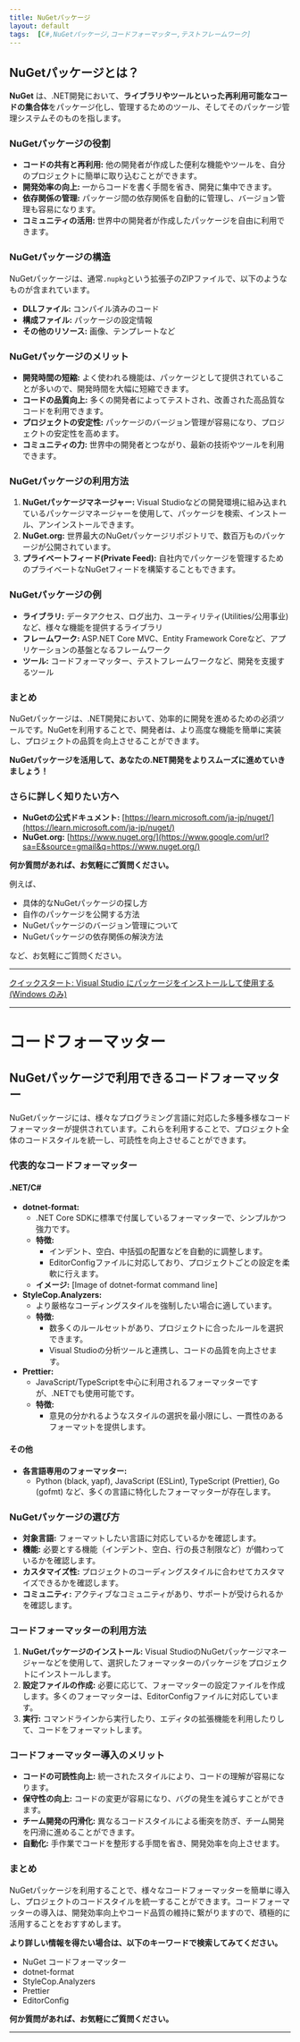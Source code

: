 ```yaml
---
title: NuGetパッケージ
layout: default
tags:  [C#,NuGetパッケージ,コードフォーマッター,テストフレームワーク]
---
```


## NuGetパッケージとは？

**NuGet** は、.NET開発において、**ライブラリやツールといった再利用可能なコードの集合体**をパッケージ化し、管理するためのツール、そしてそのパッケージ管理システムそのものを指します。

### NuGetパッケージの役割

  * **コードの共有と再利用:** 他の開発者が作成した便利な機能やツールを、自分のプロジェクトに簡単に取り込むことができます。
  * **開発効率の向上:** 一からコードを書く手間を省き、開発に集中できます。
  * **依存関係の管理:** パッケージ間の依存関係を自動的に管理し、バージョン管理も容易になります。
  * **コミュニティの活用:** 世界中の開発者が作成したパッケージを自由に利用できます。

### NuGetパッケージの構造

NuGetパッケージは、通常`.nupkg`という拡張子のZIPファイルで、以下のようなものが含まれています。

  * **DLLファイル:** コンパイル済みのコード
  * **構成ファイル:** パッケージの設定情報
  * **その他のリソース:** 画像、テンプレートなど

### NuGetパッケージのメリット

  * **開発時間の短縮:** よく使われる機能は、パッケージとして提供されていることが多いので、開発時間を大幅に短縮できます。
  * **コードの品質向上:** 多くの開発者によってテストされ、改善された高品質なコードを利用できます。
  * **プロジェクトの安定性:** パッケージのバージョン管理が容易になり、プロジェクトの安定性を高めます。
  * **コミュニティの力:** 世界中の開発者とつながり、最新の技術やツールを利用できます。

### NuGetパッケージの利用方法

1.  **NuGetパッケージマネージャー:** Visual Studioなどの開発環境に組み込まれているパッケージマネージャーを使用して、パッケージを検索、インストール、アンインストールできます。
2.  **NuGet.org:** 世界最大のNuGetパッケージリポジトリで、数百万ものパッケージが公開されています。
3.  **プライベートフィード(Private Feed):** 自社内でパッケージを管理するためのプライベートなNuGetフィードを構築することもできます。

### NuGetパッケージの例

  * **ライブラリ:** データアクセス、ログ出力、ユーティリティ(Utilities/公用事业)など、様々な機能を提供するライブラリ
  * **フレームワーク:** ASP.NET Core MVC、Entity Framework Coreなど、アプリケーションの基盤となるフレームワーク
  * **ツール:** コードフォーマッター、テストフレームワークなど、開発を支援するツール

### まとめ

NuGetパッケージは、.NET開発において、効率的に開発を進めるための必須ツールです。NuGetを利用することで、開発者は、より高度な機能を簡単に実装し、プロジェクトの品質を向上させることができます。

**NuGetパッケージを活用して、あなたの.NET開発をよりスムーズに進めていきましょう！**

### さらに詳しく知りたい方へ

  * **NuGetの公式ドキュメント:** [https://learn.microsoft.com/ja-jp/nuget/](https://learn.microsoft.com/ja-jp/nuget/)
  * **NuGet.org:** [https://www.nuget.org/](https://www.google.com/url?sa=E&source=gmail&q=https://www.nuget.org/)

**何か質問があれば、お気軽にご質問ください。**

例えば、

  * 具体的なNuGetパッケージの探し方
  * 自作のパッケージを公開する方法
  * NuGetパッケージのバージョン管理について
  * NuGetパッケージの依存関係の解決方法

など、お気軽にご質問ください。



---


[クイックスタート: Visual Studio にパッケージをインストールして使用する (Windows のみ)](https://learn.microsoft.com/ja-jp/nuget/quickstart/install-and-use-a-package-in-visual-studio)


---
# コードフォーマッター
## NuGetパッケージで利用できるコードフォーマッター

NuGetパッケージには、様々なプログラミング言語に対応した多種多様なコードフォーマッターが提供されています。これらを利用することで、プロジェクト全体のコードスタイルを統一し、可読性を向上させることができます。

### 代表的なコードフォーマッター

#### **.NET/C#**

* **dotnet-format:**
    * .NET Core SDKに標準で付属しているフォーマッターで、シンプルかつ強力です。
    * **特徴:**
        * インデント、空白、中括弧の配置などを自動的に調整します。
        * EditorConfigファイルに対応しており、プロジェクトごとの設定を柔軟に行えます。
    * **イメージ:** [Image of dotnet-format command line]
* **StyleCop.Analyzers:**
    * より厳格なコーディングスタイルを強制したい場合に適しています。
    * **特徴:**
        * 数多くのルールセットがあり、プロジェクトに合ったルールを選択できます。
        * Visual Studioの分析ツールと連携し、コードの品質を向上させます。
* **Prettier:**
    * JavaScript/TypeScriptを中心に利用されるフォーマッターですが、.NETでも使用可能です。
    * **特徴:**
        * 意見の分かれるようなスタイルの選択を最小限にし、一貫性のあるフォーマットを提供します。

#### **その他**

* **各言語専用のフォーマッター:**
    * Python (black, yapf), JavaScript (ESLint), TypeScript (Prettier), Go (gofmt) など、多くの言語に特化したフォーマッターが存在します。

### NuGetパッケージの選び方

* **対象言語:** フォーマットしたい言語に対応しているかを確認します。
* **機能:** 必要とする機能（インデント、空白、行の長さ制限など）が備わっているかを確認します。
* **カスタマイズ性:** プロジェクトのコーディングスタイルに合わせてカスタマイズできるかを確認します。
* **コミュニティ:** アクティブなコミュニティがあり、サポートが受けられるかを確認します。

### コードフォーマッターの利用方法

1. **NuGetパッケージのインストール:** Visual StudioのNuGetパッケージマネージャーなどを使用して、選択したフォーマッターのパッケージをプロジェクトにインストールします。
2. **設定ファイルの作成:** 必要に応じて、フォーマッターの設定ファイルを作成します。多くのフォーマッターは、EditorConfigファイルに対応しています。
3. **実行:** コマンドラインから実行したり、エディタの拡張機能を利用したりして、コードをフォーマットします。

### コードフォーマッター導入のメリット

* **コードの可読性向上:** 統一されたスタイルにより、コードの理解が容易になります。
* **保守性の向上:** コードの変更が容易になり、バグの発生を減らすことができます。
* **チーム開発の円滑化:** 異なるコードスタイルによる衝突を防ぎ、チーム開発を円滑に進めることができます。
* **自動化:** 手作業でコードを整形する手間を省き、開発効率を向上させます。

### まとめ

NuGetパッケージを利用することで、様々なコードフォーマッターを簡単に導入し、プロジェクトのコードスタイルを統一することができます。コードフォーマッターの導入は、開発効率向上やコード品質の維持に繋がりますので、積極的に活用することをおすすめします。

**より詳しい情報を得たい場合は、以下のキーワードで検索してみてください。**

* NuGet コードフォーマッター
* dotnet-format
* StyleCop.Analyzers
* Prettier
* EditorConfig

**何か質問があれば、お気軽にご質問ください。**


---


